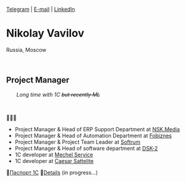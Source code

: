 
[Telegram](https://t.me/Da4nik) | [E-mail](mailto:vavilovnv@gmail.com) | [LinkedIn](https://www.linkedin.com/in/vavilovnv) 


# Nikolay Vavilov
Russia, Moscow

&nbsp;  

## **Project Manager**  
&nbsp;&nbsp;&nbsp;&nbsp;&nbsp;&nbsp; _Long time with 1C ~~but recently ML~~_


&nbsp;

🚀🚀🚀
* Project Manager & Head of ERP Support Department at [NSK.Media](http://nsc.media/)
* Project Manager & Head of Automation Department at [Fobiznes](https://4bis.ru/)
* Project Manager & Project Team Leader at [Softrum](http://www.softrum.ru/)
* Project Manager & Head of software department at [DSK-2](https://pik-group.ru/)
* 1C developer at [Mechel Service](https://www.mechelservice.ru/)
* 1C developer at [Caesar Sattelite](https://www.csat.ru/)

📝[Паспорт 1С](https://uc1.1c.ru/account/summary/?token=5f45f6bfd78d7781d3c36801ebdfd3a8)
📜[Details](https://docs.google.com/presentation/d/1fmjQL6P5uXSOuunijNx0S_hKZbqJldeU8QTrCV7MkB0/edit?usp=sharing) (in progress...)



